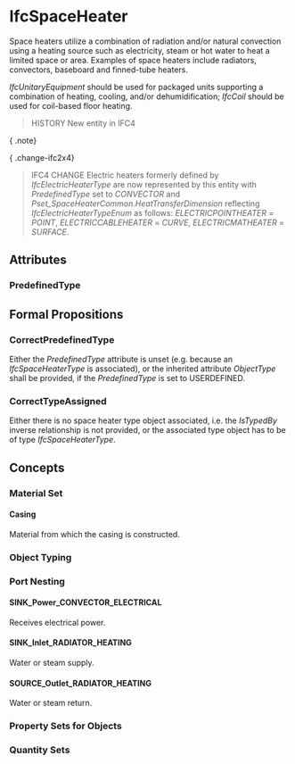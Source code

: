 # IfcSpaceHeater

Space heaters utilize a combination of radiation and/or natural convection using a heating source such as electricity, steam or hot water to heat a limited space or area. Examples of space heaters include radiators, convectors, baseboard and finned-tube heaters.
<!-- end of short definition -->


_IfcUnitaryEquipment_ should be used for packaged units supporting a combination of heating, cooling, and/or dehumidification; _IfcCoil_ should be used for coil-based floor heating.

> HISTORY New entity in IFC4

{ .note}
>

{ .change-ifc2x4}
> IFC4 CHANGE Electric heaters formerly defined by _IfcElectricHeaterType_ are now represented by this entity with _PredefinedType_ set to _CONVECTOR_ and _Pset_SpaceHeaterCommon_._HeatTransferDimension_ reflecting _IfcElectricHeaterTypeEnum_ as follows: _ELECTRICPOINTHEATER_ = _POINT_, _ELECTRICCABLEHEATER_ = _CURVE_, _ELECTRICMATHEATER_ = _SURFACE_.

## Attributes

### PredefinedType


## Formal Propositions

### CorrectPredefinedType
Either the _PredefinedType_ attribute is unset (e.g. because an _IfcSpaceHeaterType_ is associated), or the inherited attribute _ObjectType_ shall be provided, if the _PredefinedType_ is set to USERDEFINED.

### CorrectTypeAssigned
Either there is no space heater type object associated, i.e. the _IsTypedBy_ inverse relationship is not provided, or the associated type object has to be of type _IfcSpaceHeaterType_.

## Concepts

### Material Set



#### Casing

Material from which the casing is constructed.

### Object Typing



### Port Nesting



#### SINK_Power_CONVECTOR_ELECTRICAL

Receives electrical power.

#### SINK_Inlet_RADIATOR_HEATING

Water or steam supply.

#### SOURCE_Outlet_RADIATOR_HEATING

Water or steam return.

### Property Sets for Objects



### Quantity Sets



